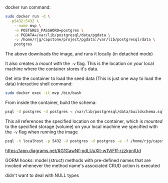 docker run command:
```bash
sudo docker run -d \
  -p5432:5432 \
	--name mvp \
	-e POSTGRES_PASSWORD=postgres \
	-e PGDATA=/var/lib/postgresql/data/pgdata \
	-v /home/rjg/capstone/project/pgdata:/var/lib/postgresql/data \
	postgres
```
The above downloads the image, and runs it locally (in detached mode)

It also creates a _mount_ with the `-v` flag.
This is the location on your local machine where the container stores it's data.

Get into the container to load the seed data
(This is just one way to load the data)
interactive shell command:
```bash
sudo docker exec -it mvp /bin/bash
```

From inside the container, build the schema:
```bash
psql -U postgres -d postgres < /var/lib/postgresql/data/buildschema.sql
```
This all references the specified location on the container, which is _mounted_ to the specified storage (volume) on your local machine we specified with the `-v` flag when running the image

```bash
psql -h localhost -p 5432 -U postgres -d postgres -a -f /home/rjg/capstone/project/pgdata/buildschema.sql
```


https://app.diagrams.net/#G1GawNf-pdLUuXlt-w1ViFff-rzzkpnlUd

GORM hooks: model (struct) methods with pre-defined names that are invoked whenever the method name's associated CRUD action is executed

didn't want to deal with NULL types
